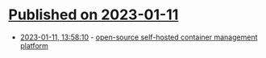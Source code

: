 # [Published on 2023-01-11](index.md)

* [2023-01-11, 13:58:10](https://lobste.rs/s/kiojmt/open_source_self_hosted_container) - [open-source self-hosted container management platform](https://github.com/dyrector-io/dyrectorio)
